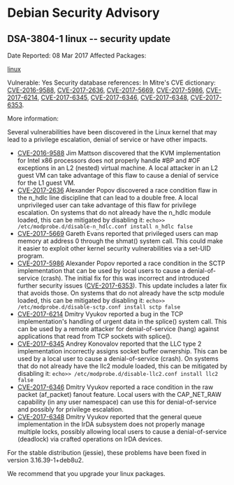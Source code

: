 
Debian Security Advisory
========================


DSA-3804-1 linux -- security update
-----------------------------------



Date Reported:
08 Mar 2017
Affected Packages:

[linux](https://packages.debian.org/src:linux)

Vulnerable:
Yes
Security database references:
In Mitre's CVE dictionary: [CVE-2016-9588](https://security-tracker.debian.org/tracker/CVE-2016-9588), [CVE-2017-2636](https://security-tracker.debian.org/tracker/CVE-2017-2636), [CVE-2017-5669](https://security-tracker.debian.org/tracker/CVE-2017-5669), [CVE-2017-5986](https://security-tracker.debian.org/tracker/CVE-2017-5986), [CVE-2017-6214](https://security-tracker.debian.org/tracker/CVE-2017-6214), [CVE-2017-6345](https://security-tracker.debian.org/tracker/CVE-2017-6345), [CVE-2017-6346](https://security-tracker.debian.org/tracker/CVE-2017-6346), [CVE-2017-6348](https://security-tracker.debian.org/tracker/CVE-2017-6348), [CVE-2017-6353](https://security-tracker.debian.org/tracker/CVE-2017-6353).  

More information:

Several vulnerabilities have been discovered in the Linux kernel that
may lead to a privilege escalation, denial of service or have other
impacts.


* [CVE-2016-9588](https://security-tracker.debian.org/tracker/CVE-2016-9588)
Jim Mattson discovered that the KVM implementation for Intel x86
 processors does not properly handle #BP and #OF exceptions in an
 L2 (nested) virtual machine. A local attacker in an L2 guest VM
 can take advantage of this flaw to cause a denial of service for
 the L1 guest VM.
* [CVE-2017-2636](https://security-tracker.debian.org/tracker/CVE-2017-2636)
Alexander Popov discovered a race condition flaw in the n\_hdlc
 line discipline that can lead to a double free. A local
 unprivileged user can take advantage of this flaw for privilege
 escalation. On systems that do not already have the n\_hdlc module
 loaded, this can be mitigated by disabling it:
 `echo>> /etc/modprobe.d/disable-n_hdlc.conf install n_hdlc false`
* [CVE-2017-5669](https://security-tracker.debian.org/tracker/CVE-2017-5669)
Gareth Evans reported that privileged users can map memory at
 address 0 through the shmat() system call. This could make it
 easier to exploit other kernel security vulnerabilities via a
 set-UID program.
* [CVE-2017-5986](https://security-tracker.debian.org/tracker/CVE-2017-5986)
Alexander Popov reported a race condition in the SCTP
 implementation that can be used by local users to cause a
 denial-of-service (crash). The initial fix for this was incorrect
 and introduced further security issues ([CVE-2017-6353](https://security-tracker.debian.org/tracker/CVE-2017-6353)). This update includes a later fix that
 avoids those. On systems that do not already have the sctp
 module loaded, this can be mitigated by disabling it:
 `echo>> /etc/modprobe.d/disable-sctp.conf install sctp false`
* [CVE-2017-6214](https://security-tracker.debian.org/tracker/CVE-2017-6214)
Dmitry Vyukov reported a bug in the TCP implementation's handling
 of urgent data in the splice() system call. This can be used by a
 remote attacker for denial-of-service (hang) against applications
 that read from TCP sockets with splice().
* [CVE-2017-6345](https://security-tracker.debian.org/tracker/CVE-2017-6345)
Andrey Konovalov reported that the LLC type 2 implementation
 incorrectly assigns socket buffer ownership. This can be used
 by a local user to cause a denial-of-service (crash). On systems
 that do not already have the llc2 module loaded, this can be
 mitigated by disabling it:
 `echo>> /etc/modprobe.d/disable-llc2.conf install llc2 false`
* [CVE-2017-6346](https://security-tracker.debian.org/tracker/CVE-2017-6346)
Dmitry Vyukov reported a race condition in the raw packet (af\_packet)
 fanout feature. Local users with the CAP\_NET\_RAW capability (in any
 user namespace) can use this for denial-of-service and possibly for
 privilege escalation.
* [CVE-2017-6348](https://security-tracker.debian.org/tracker/CVE-2017-6348)
Dmitry Vyukov reported that the general queue implementation in
 the IrDA subsystem does not properly manage multiple locks,
 possibly allowing local users to cause a denial-of-service
 (deadlock) via crafted operations on IrDA devices.


For the stable distribution (jessie), these problems have been fixed in
version 3.16.39-1+deb8u2.


We recommend that you upgrade your linux packages.





